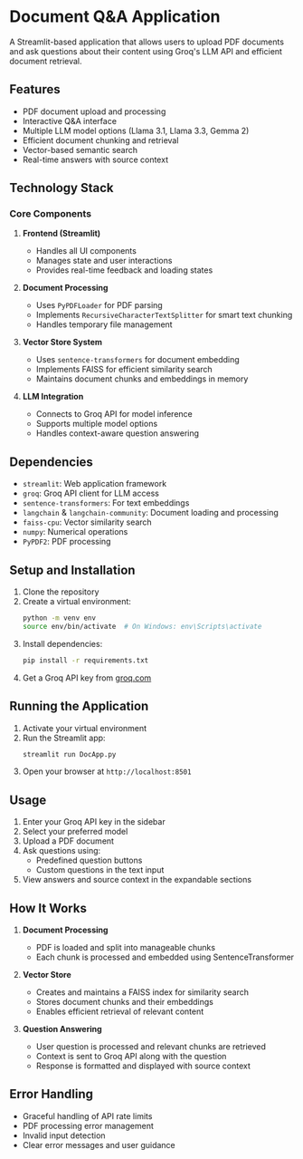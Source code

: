 # Document Q&A Application

A Streamlit-based application that allows users to upload PDF documents and ask questions about their content using Groq's LLM API and efficient document retrieval.

## Features

- PDF document upload and processing
- Interactive Q&A interface
- Multiple LLM model options (Llama 3.1, Llama 3.3, Gemma 2)
- Efficient document chunking and retrieval
- Vector-based semantic search
- Real-time answers with source context

## Technology Stack

### Core Components

1. **Frontend (Streamlit)**
   - Handles all UI components
   - Manages state and user interactions
   - Provides real-time feedback and loading states

2. **Document Processing**
   - Uses `PyPDFLoader` for PDF parsing
   - Implements `RecursiveCharacterTextSplitter` for smart text chunking
   - Handles temporary file management

3. **Vector Store System**
   - Uses `sentence-transformers` for document embedding
   - Implements FAISS for efficient similarity search
   - Maintains document chunks and embeddings in memory

4. **LLM Integration**
   - Connects to Groq API for model inference
   - Supports multiple model options
   - Handles context-aware question answering

## Dependencies

- `streamlit`: Web application framework
- `groq`: Groq API client for LLM access
- `sentence-transformers`: For text embeddings
- `langchain` & `langchain-community`: Document loading and processing
- `faiss-cpu`: Vector similarity search
- `numpy`: Numerical operations
- `PyPDF2`: PDF processing

## Setup and Installation

1. Clone the repository
2. Create a virtual environment:
   ```bash
   python -m venv env
   source env/bin/activate  # On Windows: env\Scripts\activate
   ```
3. Install dependencies:
   ```bash
   pip install -r requirements.txt
   ```
4. Get a Groq API key from [groq.com](https://groq.com)

## Running the Application

1. Activate your virtual environment
2. Run the Streamlit app:
   ```bash
   streamlit run DocApp.py
   ```
3. Open your browser at `http://localhost:8501`

## Usage

1. Enter your Groq API key in the sidebar
2. Select your preferred model
3. Upload a PDF document
4. Ask questions using:
   - Predefined question buttons
   - Custom questions in the text input
5. View answers and source context in the expandable sections

## How It Works

1. **Document Processing**
   - PDF is loaded and split into manageable chunks
   - Each chunk is processed and embedded using SentenceTransformer

2. **Vector Store**
   - Creates and maintains a FAISS index for similarity search
   - Stores document chunks and their embeddings
   - Enables efficient retrieval of relevant content

3. **Question Answering**
   - User question is processed and relevant chunks are retrieved
   - Context is sent to Groq API along with the question
   - Response is formatted and displayed with source context

## Error Handling

- Graceful handling of API rate limits
- PDF processing error management
- Invalid input detection
- Clear error messages and user guidance
